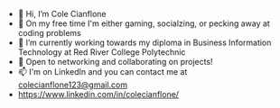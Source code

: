 - 👋 Hi, I’m Cole Cianflone
- 👀 On my free time I'm either gaming, socialzing, or pecking away at coding problems
- 🌱 I’m currently working towards my diploma in Business Information Technology at Red River College Polytechnic
- 💞️ Open to networking and collaborating on projects!
- 📫 I'm on LinkedIn and you can contact me at colecianflone123@gmail.com
- https://www.linkedin.com/in/colecianflone/
